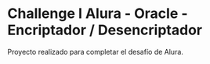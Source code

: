 # Challenge I Alura - Oracle - Encriptador / Desencriptador

Proyecto realizado para completar el desafío de Alura.
